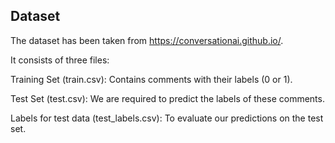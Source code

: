 ## Dataset

The dataset has been taken from https://conversationai.github.io/.

It consists of three files:

Training Set (train.csv): Contains comments with their labels (0 or 1).

Test Set (test.csv): We are required to predict the labels of these comments.

Labels for test data (test_labels.csv): To evaluate our predictions on the test set.
